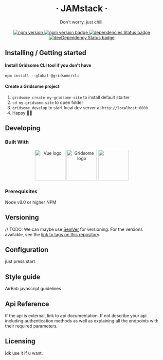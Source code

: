 <h1 align="center"> &middot; JAMstack &middot; </h1>

<p align="center">
  Don't worry, just chill.
  <br>
  <br>
<a href="https://badge.fury.io/js/vuejs">
  <img src="https://badge.fury.io/js/vuejs.svg" alt="npm version">
  </a>
  <a href="https://badge.fury.io/js/materialize-css">
    <img src="https://badge.fury.io/js/materialize-css.svg" alt="npm version badge">
  </a>
  <a href="https://david-dm.org/roiLeo/JAMMING">
    <img src="https://david-dm.org/roiLeo/JAMMING/status.svg" alt="dependencies Status badge">
    </a>
  <a href="https://david-dm.org/roiLeo/JAMMING#info=devDependencies">
    <img src="https://david-dm.org/roiLeo/JAMMING/dev-status.svg" alt="devDependency Status badge">
  </a>
</p>

## Installing / Getting started
#### Install Gridsome CLI tool if you don't have
`npm install --global @gridsome/cli`

#### Create a Gridsome project
1. `gridsome create my-gridsome-site` to install default starter </li>
2. `cd my-gridsome-site` to open folder
3. `gridsome develop` to start local dev server at `http://localhost:8080`
4. Happy 🎉🙌

## Developing

### Built With
<p align="center">
<a href="https://vuejs.org" target="_blank" rel="noopener noreferrer"><img width="100" src="https://vuejs.org/images/logo.png" alt="Vue logo"></a>
<a href="https://gridsome.org" target="_blank" rel="noopener noreferrer"><img width="100" src="https://gridsome.org/logos/logo-circle-normal.svg" alt="Gridsome logo"></a>
<a href="https://bulma.io" target="_blank" rel="noopener noreferrer"><img width="100" src="https://bulma.io/images/bulma-icon.png"></a>
</p>
                                                                                                                                  
### Prerequisites
Node v8.0 or higher
NPM

## Versioning

// TODO:
We can maybe use [SemVer](http://semver.org/) for versioning. For the versions available, see the [link to tags on this repository](/tags).


## Configuration

just press start

## Style guide

AirBnb javascript guidelines

## Api Reference

If the api is external, link to api documentation. If not describe your api including authentication methods as well as explaining all the endpoints with their required parameters.

## Licensing

idk use it if u want.
